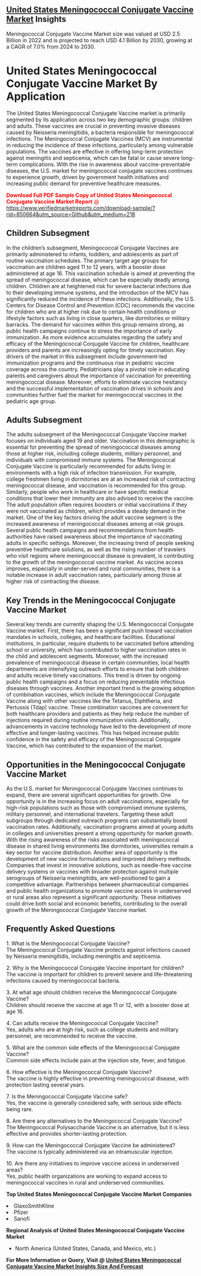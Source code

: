 <h2><a href="https://www.verifiedmarketreports.com/download-sample/?rid=850664&amp;utm_source=Github&amp;utm_medium=218" target="_blank">United States Meningococcal Conjugate Vaccine Market</a> Insights</h2><p>Meningococcal Conjugate Vaccine Market size was valued at USD 2.5 Billion in 2022 and is projected to reach USD 4.1 Billion by 2030, growing at a CAGR of 7.0% from 2024 to 2030.</p><p><h1>United States Meningococcal Conjugate Vaccine Market By Application</h1> <p>The United States Meningococcal Conjugate Vaccine market is primarily segmented by its application across two key demographic groups: children and adults. These vaccines are crucial in preventing invasive diseases caused by Neisseria meningitidis, a bacteria responsible for meningococcal infections. The Meningococcal Conjugate Vaccines (MCV) are instrumental in reducing the incidence of these infections, particularly among vulnerable populations. The vaccines are effective in offering long-term protection against meningitis and septicemia, which can be fatal or cause severe long-term complications. With the rise in awareness about vaccine-preventable diseases, the U.S. market for meningococcal conjugate vaccines continues to experience growth, driven by government health initiatives and increasing public demand for preventive healthcare measures. <p><span class=""><span style="color: #ff0000;"><strong>Download Full PDF Sample Copy of United States Meningococcal Conjugate Vaccine Market Report</strong> @ </span><a href="https://www.verifiedmarketreports.com/download-sample/?rid=850664&amp;utm_source=Github&amp;utm_medium=218" target="_blank">https://www.verifiedmarketreports.com/download-sample/?rid=850664&amp;utm_source=Github&amp;utm_medium=218</a></span></p></p> <h2>Children Subsegment</h2> <p>In the children’s subsegment, Meningococcal Conjugate Vaccines are primarily administered to infants, toddlers, and adolescents as part of routine vaccination schedules. The primary target age groups for vaccination are children aged 11 to 12 years, with a booster dose administered at age 16. This vaccination schedule is aimed at preventing the spread of meningococcal disease, which can be especially deadly among children. Children are at heightened risk for severe bacterial infections due to their developing immune systems, and the introduction of the MCV has significantly reduced the incidence of these infections. Additionally, the U.S. Centers for Disease Control and Prevention (CDC) recommends the vaccine for children who are at higher risk due to certain health conditions or lifestyle factors such as living in close quarters, like dormitories or military barracks. The demand for vaccines within this group remains strong, as public health campaigns continue to stress the importance of early immunization. As more evidence accumulates regarding the safety and efficacy of the Meningococcal Conjugate Vaccine for children, healthcare providers and parents are increasingly opting for timely vaccination. Key drivers of the market in this subsegment include government-led immunization programs and the continuous rise in pediatric vaccine coverage across the country. Pediatricians play a pivotal role in educating parents and caregivers about the importance of vaccination for preventing meningococcal disease. Moreover, efforts to eliminate vaccine hesitancy and the successful implementation of vaccination drives in schools and communities further fuel the market for meningococcal vaccines in the pediatric age group.</p> <h2>Adults Subsegment</h2> <p>The adults subsegment of the Meningococcal Conjugate Vaccine market focuses on individuals aged 19 and older. Vaccination in this demographic is essential for preventing the spread of meningococcal diseases among those at higher risk, including college students, military personnel, and individuals with compromised immune systems. The Meningococcal Conjugate Vaccine is particularly recommended for adults living in environments with a high risk of infection transmission. For example, college freshmen living in dormitories are at an increased risk of contracting meningococcal disease, and vaccination is recommended for this group. Similarly, people who work in healthcare or have specific medical conditions that lower their immunity are also advised to receive the vaccine. The adult population often requires boosters or initial vaccinations if they were not vaccinated as children, which provides a steady demand in the market. One of the key factors driving the adult vaccine segment is the increased awareness of meningococcal diseases among at-risk groups. Several public health campaigns and recommendations from health authorities have raised awareness about the importance of vaccinating adults in specific settings. Moreover, the increasing trend of people seeking preventive healthcare solutions, as well as the rising number of travelers who visit regions where meningococcal disease is prevalent, is contributing to the growth of the meningococcal vaccine market. As vaccine access improves, especially in under-served and rural communities, there is a notable increase in adult vaccination rates, particularly among those at higher risk of contracting the disease.</p> <h2>Key Trends in the Meningococcal Conjugate Vaccine Market</h2> <p>Several key trends are currently shaping the U.S. Meningococcal Conjugate Vaccine market. First, there has been a significant push toward vaccination mandates in schools, colleges, and healthcare facilities. Educational institutions, in particular, require students to be vaccinated before attending school or university, which has contributed to higher vaccination rates in the child and adolescent segments. Moreover, with the increased prevalence of meningococcal disease in certain communities, local health departments are intensifying outreach efforts to ensure that both children and adults receive timely vaccinations. This trend is driven by ongoing public health campaigns and a focus on reducing preventable infectious diseases through vaccines. Another important trend is the growing adoption of combination vaccines, which include the Meningococcal Conjugate Vaccine along with other vaccines like the Tetanus, Diphtheria, and Pertussis (Tdap) vaccine. These combination vaccines are convenient for both healthcare providers and patients as they help reduce the number of injections required during routine immunization visits. Additionally, advancements in vaccine technology have led to the development of more effective and longer-lasting vaccines. This has helped increase public confidence in the safety and efficacy of the Meningococcal Conjugate Vaccine, which has contributed to the expansion of the market.</p> <h2>Opportunities in the Meningococcal Conjugate Vaccine Market</h2> <p>As the U.S. market for Meningococcal Conjugate Vaccines continues to expand, there are several significant opportunities for growth. One opportunity is in the increasing focus on adult vaccinations, especially for high-risk populations such as those with compromised immune systems, military personnel, and international travelers. Targeting these adult subgroups through dedicated outreach programs can substantially boost vaccination rates. Additionally, vaccination programs aimed at young adults in colleges and universities present a strong opportunity for market growth. With the rising awareness of the risks associated with meningococcal disease in shared living environments like dormitories, universities remain a key sector for vaccine distribution. Another area of opportunity is the development of new vaccine formulations and improved delivery methods. Companies that invest in innovative solutions, such as needle-free vaccine delivery systems or vaccines with broader protection against multiple serogroups of Neisseria meningitidis, are well-positioned to gain a competitive advantage. Partnerships between pharmaceutical companies and public health organizations to promote vaccine access in underserved or rural areas also represent a significant opportunity. These initiatives could drive both social and economic benefits, contributing to the overall growth of the Meningococcal Conjugate Vaccine market.</p> <h2>Frequently Asked Questions</h2> <p>1. What is the Meningococcal Conjugate Vaccine? <br> The Meningococcal Conjugate Vaccine protects against infections caused by Neisseria meningitidis, including meningitis and septicemia.</p> <p>2. Why is the Meningococcal Conjugate Vaccine important for children? <br> The vaccine is important for children to prevent severe and life-threatening infections caused by meningococcal bacteria.</p> <p>3. At what age should children receive the Meningococcal Conjugate Vaccine? <br> Children should receive the vaccine at age 11 or 12, with a booster dose at age 16.</p> <p>4. Can adults receive the Meningococcal Conjugate Vaccine? <br> Yes, adults who are at high risk, such as college students and military personnel, are recommended to receive the vaccine.</p> <p>5. What are the common side effects of the Meningococcal Conjugate Vaccine? <br> Common side effects include pain at the injection site, fever, and fatigue.</p> <p>6. How effective is the Meningococcal Conjugate Vaccine? <br> The vaccine is highly effective in preventing meningococcal disease, with protection lasting several years.</p> <p>7. Is the Meningococcal Conjugate Vaccine safe? <br> Yes, the vaccine is generally considered safe, with serious side effects being rare.</p> <p>8. Are there any alternatives to the Meningococcal Conjugate Vaccine? <br> The Meningococcal Polysaccharide Vaccine is an alternative, but it is less effective and provides shorter-lasting protection.</p> <p>9. How can the Meningococcal Conjugate Vaccine be administered? <br> The vaccine is typically administered via an intramuscular injection.</p> <p>10. Are there any initiatives to improve vaccine access in underserved areas? <br> Yes, public health organizations are working to expand access to meningococcal vaccines in rural and underserved communities.</p> </p><p><strong>Top United States Meningococcal Conjugate Vaccine Market Companies</strong></p><div data-test-id=""><p><li> GlaxoSmithKline</li><li> Pfizer</li><li> Sanofi</li></p><div><strong>Regional Analysis of&nbsp;United States Meningococcal Conjugate Vaccine Market</strong></div><ul><li dir="ltr"><p dir="ltr">North America&nbsp;(United States, Canada, and Mexico, etc.)</p></li></ul><p><strong>For More Information or Query, Visit @&nbsp;</strong><strong><a href="https://www.verifiedmarketreports.com/product/meningococcal-conjugate-vaccine-market/?utm_source=Github&amp;utm_medium=218" target="_blank">United States Meningococcal Conjugate Vaccine Market Insights Size And Forecast</a></strong></p></div>
